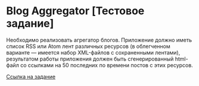 # Blog Aggregator [Тестовое задание]

Необходимо реализовать агрегатор блогов.
Приложение должно иметь список RSS или Atom лент
различных ресурсов (в облегченном варианте —
имеется набор XML-файлов с сохраненными лентами),
результатом работы приложения должен быть
сгенерированный html-файл со ссылками на 50
последних по времени постов с этих ресурсов.

[Ссылка на задание](https://drive.google.com/file/d/1obl6-j36xkLszszRPnj0enWxPX-nzzuQ/view)